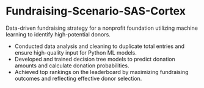 # Fundraising-Scenario-SAS-Cortex
Data-driven fundraising strategy for a nonprofit foundation utilizing machine learning to identify high-potential donors.
* Conducted data analysis and cleaning to duplicate total entries and ensure high-quality input for Python ML models.
* Developed and trained decision tree models to predict donation amounts and calculate donation probabilities.
* Achieved top rankings on the leaderboard by maximizing fundraising outcomes and reflecting effective donor selection.
